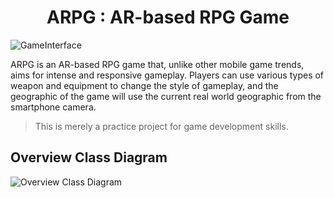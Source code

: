 <h1 align="center">ARPG : AR-based RPG Game</h1>

![GameInterface](https://static.wixstatic.com/media/29db9a_97d671a687864eba80154f1b7251bbb6~mv2.jpg)

ARPG is an AR-based RPG game that, unlike other mobile game trends, aims for intense and responsive gameplay. Players can use various types of weapon and equipment to change the style of gameplay, and the geographic of the game will use the current real world geographic from the smartphone camera.

> This is merely a practice project for game development skills.
>
## Overview Class Diagram

![Overview Class Diagram](https://raw.githubusercontent.com/Untesler/ARPG/main/ClassDiagram/png/Overview.png)
